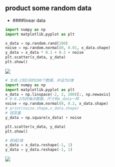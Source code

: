## product some random data
- ####linear data
```python
import numpy as np
import matplotlib.pyplot as plt

x_data = np.random.rand(100)
noise = np.random.normal(0, 0.01, x_data.shape)
y_data = x_data * 0.1 + 0.2 + noise
plt.scatter(x_data, y_data)
plt.show()
```
![](https://img2020.cnblogs.com/blog/2134757/202010/2134757-20201020204946648-1304592291.png)


```python
# 生成-2到2间的200个数据，并设为2维
import numpy as np
import matplotlib.pyplot as plt
x_data = np.linspace(-2, 2, 200)[:, np.newaxis]
# 0-0.2内的噪点数据，尺寸和x_data一样
noise = np.random.normal(0, 0.2, x_data.shape)
# print(noise.shape,x_data.shape)
# 因变量
y_data = np.square(x_data) + noise

plt.scatter(x_data, y_data)
plt.show()

# 转成2维
x_data = x_data.reshape(-1, 1)
y_data = y_data.reshape(-1, 1)
```

![](https://img2020.cnblogs.com/blog/2134757/202010/2134757-20201020220659692-2100495190.png)
